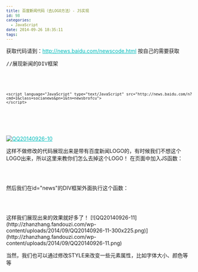 ```yaml
---
title: 百度新闻代码（去LOGO方法）- JS实现
id: 98
categories:
  - JavaScript
date: 2014-09-26 18:35:11
tags:
---
```


获取代码请到：http://news.baidu.com/newscode.html 按自己的需要获取
<pre lang="html" line="1" escaped="true">
//展现新闻的DIV框架
<div id="news">
<!-- @百度新闻代码 start! -->
    <style type=text/css>
        div{font-size:12px;font-family:arial}.baidu{font-size:12px;line-height:20px;font-family:arial}
        a,a:link{color:#00bbbb;} .baidu span{color:#6f6f6f;font-size:12px} a.more{color:#008000;}a.blk{color:#000;font-weight:bold;}
    </style>
    <script language="JavaScript" type="text/JavaScript" src="http://news.baidu.com/n?cmd=1&class=socianews&pn=1&tn=newsbrofcu">
    </script>
<!-- @百度新闻代码 end! -->
</div>
</pre>

[![QQ20140926-10](http:///wp-content/uploads/2014/09/QQ20140926-10-300x249.png)](http:///wp-content/uploads/2014/09/QQ20140926-10.png)

这样不做修改的代码展现出来是带有百度新闻LOGO的，有时候我们不想这个LOGO出来，所以这里来教你们怎么去掉这个LOGO！
在页面中加入JS函数：
<pre lang="java" line="1" escaped="true">
<script type="text/javascript">
    //函数定义（DIV框架ID，第i个子DIV框架）
    function removebdlogo(obj, i) {
        a = document.getElementById(obj).getElementsByTagName("div");   //获取LOGO的DIV节点
        a[i].style.display = "none";   //将其设置为隐藏
        return false;
    }
</script>
</pre>
然后我们在id="news"的DIV框架外面执行这个函数：
<pre lang="java" line="1" escaped="true">
<!-- id='news'框架下面的第0个DIV框架 -->
<script type="text/javascript" >removebdlogo("news",0);</script>
</pre>
这样我们展现出来的效果就好多了！
[![QQ20140926-11](http://zhanzhang.fandouzi.com/wp-content/uploads/2014/09/QQ20140926-11-300x225.png)](http://zhanzhang.fandouzi.com/wp-content/uploads/2014/09/QQ20140926-11.png)

当然，我们也可以通过修改STYLE来改变一些元素属性，比如字体大小、颜色等等